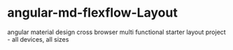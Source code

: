 # angular-md-flexflow-Layout
angular material design cross browser multi functional starter layout project - all devices, all sizes
